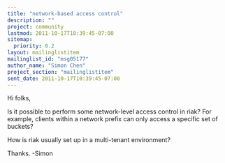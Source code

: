 ```yaml
---
title: "network-based access control"
description: ""
project: community
lastmod: 2011-10-17T10:39:45-07:00
sitemap:
  priority: 0.2
layout: mailinglistitem
mailinglist_id: "msg05177"
author_name: "Simon Chen"
project_section: "mailinglistitem"
sent_date: 2011-10-17T10:39:45-07:00
---
```



Hi folks,

Is it possible to perform some network-level access control in riak?
For example, clients within a network prefix can only access a
specific set of buckets?

How is riak usually set up in a multi-tenant environment?

Thanks.
-Simon

